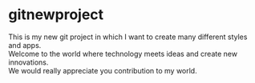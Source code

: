 # gitnewproject
This is my new git project in which I want to create many different styles and apps.<br>
Welcome to the world where technology meets ideas and create new innovations.<br>
We would really appreciate you contribution to my world.
